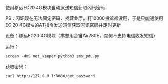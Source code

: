 使用移远EC20 4G模块自动发送短信获取闪讯密码

PS：闪讯现在无法固定密码，找营业厅，打10000投诉都没用，于是只能通使用EC 20 4G模块的AT指令发送短信获取闪讯密码并定时更新


设备：移远EC20 4G模块（本想用合宙Air780E，奈何不支持电信收发短信）

运行：

```
screen -dmS net_keeper python3 sms_pdu.py
```

获取密码：

```
curl http://127.0.0.1:8080/get_password
```